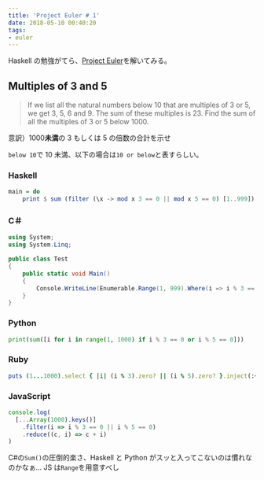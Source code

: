 ```yaml
---
title: 'Project Euler # 1'
date: 2018-05-10 00:40:20
tags:
- euler
---
```


Haskell の勉強がてら、[Project Euler](https://projecteuler.net/)を解いてみる。

<!-- more -->

## Multiples of 3 and 5

<a href="https://projecteuler.net/problem=1" class="embedly-card" data-card-image="0" data-card-controls="0" data-card-align="left"></a>

> If we list all the natural numbers below 10 that are multiples of 3 or 5, we get 3, 5, 6 and 9. The sum of these multiples is 23.
> Find the sum of all the multiples of 3 or 5 below 1000.

意訳）1000**未満**の 3 もしくは 5 の倍数の合計を示せ

`below 10`で 10 未満、以下の場合は`10 or below`と表すらしい。

### Haskell

```haskell
main = do
    print $ sum (filter (\x -> mod x 3 == 0 || mod x 5 == 0) [1..999])
```

### C＃

```csharp
using System;
using System.Linq;

public class Test
{
	public static void Main()
	{
		Console.WriteLine(Enumerable.Range(1, 999).Where(i => i % 3 == 0 || i % 5 == 0).Sum());
	}
}
```

### Python

```python
print(sum([i for i in range(1, 1000) if i % 3 == 0 or i % 5 == 0]))
```

### Ruby

```ruby
puts (1...1000).select { |i| (i % 3).zero? || (i % 5).zero? }.inject(:+)
```

### JavaScript

```js
console.log(
  [...Array(1000).keys()]
    .filter(i => i % 3 == 0 || i % 5 == 0)
    .reduce((c, i) => c + i)
)
```

C#の`Sum()`の圧倒的楽さ、Haskell と Python がスッと入ってこないのは慣れなのかなぁ...
JS は`Range`を用意すべし
